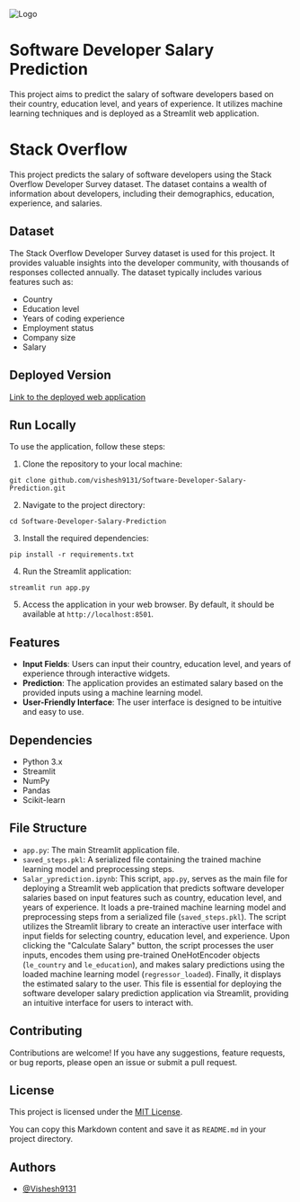 
![Logo](https://upload.wikimedia.org/wikipedia/commons/thumb/0/02/Stack_Overflow_logo.svg/1280px-Stack_Overflow_logo.svg.png)




# Software Developer Salary Prediction

This project aims to predict the salary of software developers based on their country, education level, and years of experience. It utilizes machine learning techniques and is deployed as a Streamlit web application.

# Stack Overflow 

This project predicts the salary of software developers using the Stack Overflow Developer Survey dataset. The dataset contains a wealth of information about developers, including their demographics, education, experience, and salaries.

## Dataset

The Stack Overflow Developer Survey dataset is used for this project. It provides valuable insights into the developer community, with thousands of responses collected annually. The dataset typically includes various features such as:

- Country
- Education level
- Years of coding experience
- Employment status
- Company size
- Salary

## Deployed Version 

[Link to the deployed web application](https://vishesh.streamlit.app)

## Run Locally

To use the application, follow these steps:

1. Clone the repository to your local machine:

```
git clone github.com/vishesh9131/Software-Developer-Salary-Prediction.git
```

2. Navigate to the project directory:

```
cd Software-Developer-Salary-Prediction
```

3. Install the required dependencies:

```
pip install -r requirements.txt
```

4. Run the Streamlit application:

```
streamlit run app.py
```

5. Access the application in your web browser. By default, it should be available at `http://localhost:8501`.

## Features

- **Input Fields**: Users can input their country, education level, and years of experience through interactive widgets.
- **Prediction**: The application provides an estimated salary based on the provided inputs using a machine learning model.
- **User-Friendly Interface**: The user interface is designed to be intuitive and easy to use.

## Dependencies

- Python 3.x
- Streamlit
- NumPy
- Pandas
- Scikit-learn

## File Structure

- `app.py`: The main Streamlit application file.
- `saved_steps.pkl`: A serialized file containing the trained machine learning model and preprocessing steps.
- `Salar_yprediction.ipynb`: This script, `app.py`, serves as the main file for deploying a Streamlit web application that predicts software developer salaries based on input features such as country, education level, and years of experience. It loads a pre-trained machine learning model and preprocessing steps from a serialized file (`saved_steps.pkl`). The script utilizes the Streamlit library to create an interactive user interface with input fields for selecting country, education level, and experience. Upon clicking the "Calculate Salary" button, the script processes the user inputs, encodes them using pre-trained OneHotEncoder objects (`le_country` and `le_education`), and makes salary predictions using the loaded machine learning model (`regressor_loaded`). Finally, it displays the estimated salary to the user. This file is essential for deploying the software developer salary prediction application via Streamlit, providing an intuitive interface for users to interact with.

## Contributing

Contributions are welcome! If you have any suggestions, feature requests, or bug reports, please open an issue or submit a pull request.






## License

This project is licensed under the [MIT License](LICENSE).


You can copy this Markdown content and save it as `README.md` in your project directory.
## Authors

- [@Vishesh9131](https://github.com/vishesh9131)

